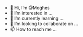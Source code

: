 - 👋 Hi, I’m @Moghes
- 👀 I’m interested in ...
- 🌱 I’m currently learning ...
- 💞️ I’m looking to collaborate on ...
- 📫 How to reach me ...

<!---
Moghes/Moghes is a ✨ special ✨ repository because its `README.md` (this file) appears on your GitHub profile.
You can click the Preview link to take a look at your changes.
--->
